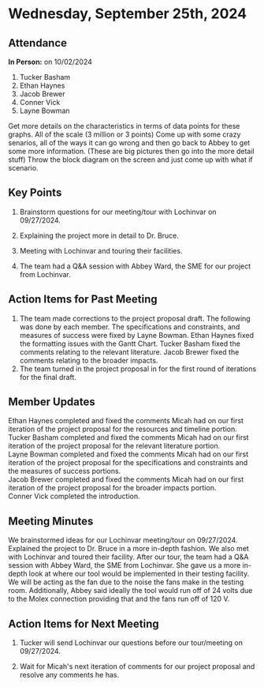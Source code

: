 # Wednesday, September 25th, 2024

## Attendance
**In Person:** on 10/02/2024
1. Tucker Basham
2. Ethan Haynes
3. Jacob Brewer
4. Conner Vick
5. Layne Bowman


Get more details on the characteristics in terms of data points for these graphs. All of the scale (3 million or 3 points)
Come up with some crazy senarios, all of the ways it can go wrong and then go back to Abbey to get some more information. (These are big pictures then go into the more detail stuff) Throw the block diagram on the screen and just come up with what if scenario.



## Key Points
1. Brainstorm questions for our meeting/tour with Lochinvar on 09/27/2024.

2. Explaining the project more in detail to Dr. Bruce.

3. Meeting with Lochinvar and touring their facilities.

4. The team had a Q&A session with Abbey Ward, the SME for our project from Lochinvar.


## Action Items for Past Meeting
1. The team made corrections to the project proposal draft. The following was done by each member. The specifications and constraints, and measures of success were fixed by Layne Bowman. Ethan Haynes fixed the formatting issues with the Gantt Chart. Tucker Basham fixed the comments relating to the relevant literature. Jacob Brewer fixed the comments relating to the broader impacts.
2. The team turned in the project proposal in for the first round of iterations for the final draft.  


## Member Updates
Ethan Haynes completed and fixed the comments Micah had on our first iteration of the project proposal for the resources and timeline portion.  
Tucker Basham completed and fixed the comments Micah had on our first iteration of the project proposal for the relevant literature portion.   
Layne Bowman completed and fixed the comments Micah had on our first iteration of the project proposal for the specifications and constraints and the measures of success portions.  
Jacob Brewer completed and fixed the comments Micah had on our first iteration of the project proposal for the broader impacts portion.  
Conner Vick completed the introduction.   

## Meeting Minutes
We brainstormed ideas for our Lochinvar meeting/tour on 09/27/2024. Explained the project to Dr. Bruce in a more in-depth fashion. We also met with Lochinvar and toured their facility. After our tour, the team had a Q&A session with Abbey Ward, the SME from Lochinvar. She gave us a more in-depth look at where our tool would be implemented in their testing facility. We will be acting as the fan due to the noise the fans make in the testing room. Additionally, Abbey said ideally the tool would run off of 24 volts due to the Molex connection providing that and the fans run off of 120 V.

## Action Items for Next Meeting
1. Tucker will send Lochinvar our questions before our tour/meeting on 09/27/2024.
  
2. Wait for Micah's next iteration of comments for our project proposal and resolve any comments he has.
